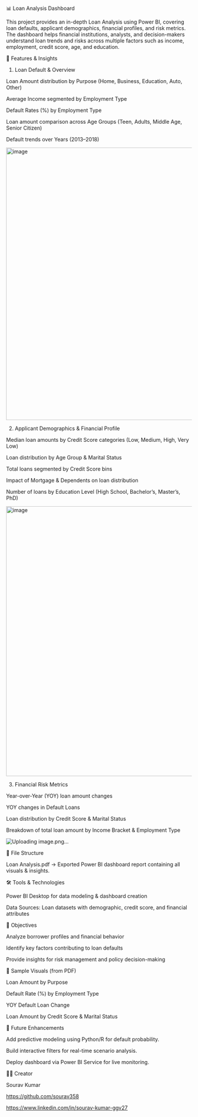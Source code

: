  📊 Loan Analysis Dashboard

This project provides an in-depth Loan Analysis using Power BI, covering loan defaults, applicant demographics, financial profiles, and risk metrics. The dashboard helps financial institutions, analysts, and decision-makers understand loan trends and risks across multiple factors such as income, employment, credit score, age, and education.

🚀 Features & Insights
1. Loan Default & Overview

Loan Amount distribution by Purpose (Home, Business, Education, Auto, Other)

Average Income segmented by Employment Type

Default Rates (%) by Employment Type

Loan amount comparison across Age Groups (Teen, Adults, Middle Age, Senior Citizen)

Default trends over Years (2013–2018)

<img width="1273" height="740" alt="image" src="https://github.com/user-attachments/assets/e8658782-aebb-4651-abf6-c0420e2f7568" />


2. Applicant Demographics & Financial Profile

Median loan amounts by Credit Score categories (Low, Medium, High, Very Low)

Loan distribution by Age Group & Marital Status

Total loans segmented by Credit Score bins

Impact of Mortgage & Dependents on loan distribution

Number of loans by Education Level (High School, Bachelor’s, Master’s, PhD)

<img width="1280" height="733" alt="image" src="https://github.com/user-attachments/assets/95b01f55-a019-42df-9602-b8f56810f006" />


3. Financial Risk Metrics

Year-over-Year (YOY) loan amount changes

YOY changes in Default Loans

Loan distribution by Credit Score & Marital Status

Breakdown of total loan amount by Income Bracket & Employment Type

![Uploading image.png…]()


📂 File Structure

Loan Analysis.pdf → Exported Power BI dashboard report containing all visuals & insights.

🛠 Tools & Technologies

Power BI Desktop for data modeling & dashboard creation

Data Sources: Loan datasets with demographic, credit score, and financial attributes

🎯 Objectives

Analyze borrower profiles and financial behavior

Identify key factors contributing to loan defaults

Provide insights for risk management and policy decision-making

📸 Sample Visuals (from PDF)

Loan Amount by Purpose

Default Rate (%) by Employment Type

YOY Default Loan Change

Loan Amount by Credit Score & Marital Status

📖 Future Enhancements

Add predictive modeling using Python/R for default probability.

Build interactive filters for real-time scenario analysis.

Deploy dashboard via Power BI Service for live monitoring.

👨‍💻 Creator

Sourav Kumar

 https://github.com/sourav358
 
 https://www.linkedin.com/in/sourav-kumar-ggv27
